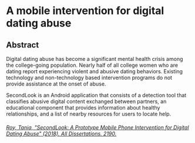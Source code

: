 # A mobile intervention for digital dating abuse

## Abstract

Digital dating abuse has become a significant mental health crisis among the college-going population. Nearly half of all college women who are dating report experiencing violent and abusive dating behaviors. Existing technology and non-technology based intervention programs do not provide assistance at the onset of abuse.

SecondLook is an Android application that consists of a detection tool that classifies abusive digital content exchanged between partners, an educational component that provides information about healthy relationships, and a list of nearby resources for users to locate help.

###### [Roy, Tania, "SecondLook: A Prototype Mobile Phone Intervention for Digital Dating Abuse" (2018). All Dissertations. 2190.](https://tigerprints.clemson.edu/all_dissertations/2190)
